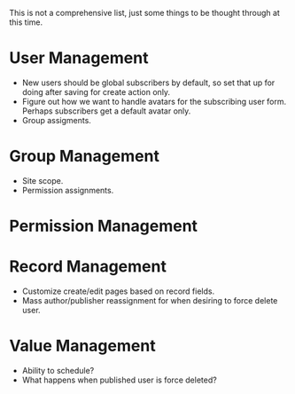 This is not a comprehensive list, just some things to be thought through at this time.

# User Management
*  New users should be global subscribers by default, so set that up for doing after saving for create action only.
*  Figure out how we want to handle avatars for the subscribing user form. Perhaps subscribers get a default avatar only.
*  Group assigments.

# Group Management
*  Site scope.
*  Permission assignments.

# Permission Management

# Record Management
*  Customize create/edit pages based on record fields.
*  Mass author/publisher reassignment for when desiring to force delete user.

# Value Management
*  Ability to schedule?
*  What happens when published user is force deleted?
